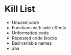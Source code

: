 Kill List
=========

* Unused code
* Functions with side effects
* Unformatted code
* Repeated code blocks
* Bad variable names
* aaa